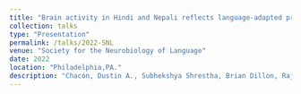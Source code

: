 ```yaml
---
title: "Brain activity in Hindi and Nepali reflects language-adapted processing strategies."
collection: talks
type: "Presentation"
permalink: /talks/2022-SNL
venue: "Society for the Neurobiology of Language"
date: 2022
location: "Philadelphia,PA."
description: "Chacón, Dustin A., Subhekshya Shrestha, Brian Dillon, Rajesh Bhatt, Diogo Almeida, Alec Marantz."
---
```

